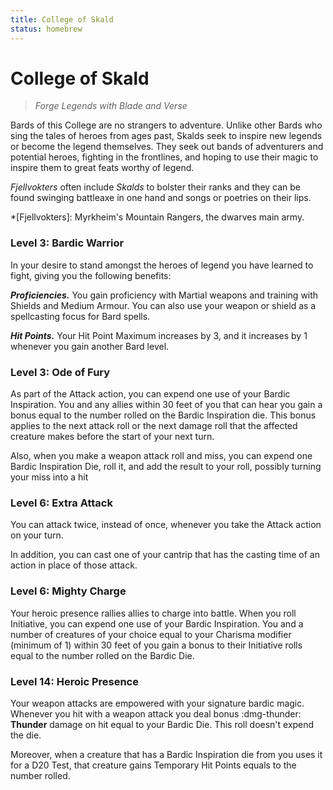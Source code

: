```yaml
---
title: College of Skald
status: homebrew
---
```


# College of Skald

> *Forge Legends with Blade and Verse*

Bards of this College are no strangers to adventure. Unlike other Bards who sing the tales of heroes from ages past, Skalds seek to inspire new legends or become the legend themselves. They seek out bands of adventurers and potential heroes, fighting in the frontlines, and hoping to use their magic to inspire them to great feats worthy of legend.

*Fjellvokters* often include *Skalds* to bolster their ranks and they can be found swinging battleaxe in one hand and songs or poetries on their lips.

*[Fjellvokters]: Myrkheim's Mountain Rangers, the dwarves main army.

### Level 3: Bardic Warrior

In your desire to stand amongst the heroes of legend you have learned to fight, giving you the following benefits:

***Proficiencies.*** You gain proficiency with Martial weapons and training with Shields and Medium Armour. You can also use your weapon or shield as a spellcasting focus for Bard spells.

***Hit Points.*** Your Hit Point Maximum increases by 3, and it increases by 1 whenever you gain another Bard level.

### Level 3: Ode of Fury

As part of the Attack action, you can expend one use of your Bardic Inspiration. You and any allies within 30 feet of you that can hear you gain a bonus equal to the number rolled on the Bardic Inspiration die. This bonus applies to the next attack roll or the next damage roll that the affected creature makes before the start of your next turn.

Also, when you make a weapon attack roll and miss, you can expend one Bardic Inspiration Die, roll it, and add the result to your roll, possibly turning your miss into a hit

### Level 6: Extra Attack

You can attack twice, instead of once, whenever you take the Attack action on your turn.

In addition, you can cast one of your cantrip that has the casting time of an action in place of those attack.

### Level 6: Mighty Charge

Your heroic presence rallies allies to charge into battle. When you roll Initiative, you can expend one use of your Bardic Inspiration. You and a number of creatures of your choice equal to your Charisma modifier (minimum of 1) within 30 feet of you gain a bonus to their Initiative rolls equal to the number rolled on the Bardic Die.

### Level 14: Heroic Presence

Your weapon attacks are empowered with your signature bardic magic. Whenever you hit with a weapon attack you deal bonus :dmg-thunder: **Thunder** damage on hit equal to your Bardic Die. This roll doesn't expend the die.

Moreover, when a creature that has a Bardic Inspiration die from you uses it for a D20 Test, that creature gains Temporary Hit Points equals to the number rolled.